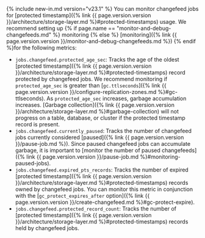 {% include new-in.md version="v23.1" %} You can monitor changefeed jobs for [protected timestamp]({% link {{ page.version.version }}/architecture/storage-layer.md %}#protected-timestamps) usage. We recommend setting up {% if page.name == "monitor-and-debug-changefeeds.md" %} monitoring {% else %} [monitoring]({% link {{ page.version.version }}/monitor-and-debug-changefeeds.md %}) {% endif %}for the following metrics:

- `jobs.changefeed.protected_age_sec`: Tracks the age of the oldest [protected timestamp]({% link {{ page.version.version }}/architecture/storage-layer.md %}#protected-timestamps) record protected by changefeed jobs. We recommend monitoring if `protected_age_sec` is greater than [`gc.ttlseconds`]({% link {{ page.version.version }}/configure-replication-zones.md %}#gc-ttlseconds). As `protected_age_sec` increases, garbage accumulation increases. [Garbage collection]({% link {{ page.version.version }}/architecture/storage-layer.md %}#garbage-collection) will not progress on a table, database, or cluster if the protected timestamp record is present.
- `jobs.changefeed.currently_paused`: Tracks the number of changefeed jobs currently considered [paused]({% link {{ page.version.version }}/pause-job.md %}). Since paused changefeed jobs can accumulate garbage, it is important to [monitor the number of paused changefeeds]({% link {{ page.version.version }}/pause-job.md %}#monitoring-paused-jobs).
- `jobs.changefeed.expired_pts_records`: Tracks the number of expired [protected timestamp]({% link {{ page.version.version }}/architecture/storage-layer.md %}#protected-timestamps) records owned by changefeed jobs. You can monitor this metric in conjunction with the [`gc_protect_expires_after` option]({% link {{ page.version.version }}/create-changefeed.md %}#gc-protect-expire).
- `jobs.changefeed.protected_record_count`: Tracks the number of [protected timestamp]({% link {{ page.version.version }}/architecture/storage-layer.md %}#protected-timestamps) records held by changefeed jobs.

